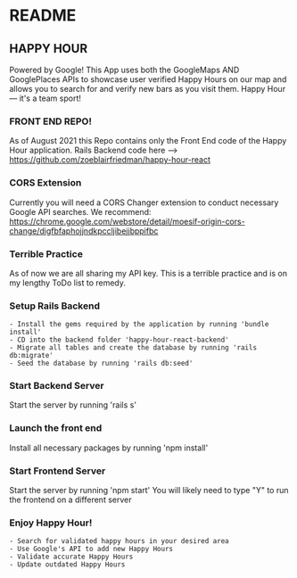 # README

## HAPPY HOUR 
Powered by Google! This App uses both the GoogleMaps AND GooglePlaces APIs to showcase user verified Happy Hours on our map and allows you to search for and verify new bars as you visit them. Happy Hour — it's a team sport! 

### FRONT END REPO!   
As of August 2021 this Repo contains only the Front End code of the Happy Hour application. Rails Backend code here --> https://github.com/zoeblairfriedman/happy-hour-react 

### CORS Extension
Currently you will need a CORS Changer extension to conduct necessary Google API searches. We recommend: https://chrome.google.com/webstore/detail/moesif-origin-cors-change/digfbfaphojjndkpccljibejjbppifbc

### Terrible Practice
As of now we are all sharing my API key. This is a terrible practice and is on my lengthy ToDo list to remedy.

### Setup Rails Backend
    - Install the gems required by the application by running 'bundle install'
    - CD into the backend folder 'happy-hour-react-backend'
    - Migrate all tables and create the database by running 'rails db:migrate'
    - Seed the database by running 'rails db:seed'

### Start Backend Server
Start the server by running 'rails s'

### Launch the front end 
Install all necessary packages by running 'npm install'

### Start Frontend Server
Start the server by running 'npm start'
You will likely need to type "Y" to run the frontend on a different server

### Enjoy Happy Hour!
    - Search for validated happy hours in your desired area
    - Use Google's API to add new Happy Hours 
    - Validate accurate Happy Hours
    - Update outdated Happy Hours


